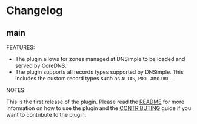 # Changelog

## main

FEATURES:

- The plugin allows for zones managed at DNSimple to be loaded and served by CoreDNS.
- The plugin supports all records types supported by DNSimple. This includes the custom record types such as `ALIAS`, `POOL` and `URL`.

NOTES:

This is the first release of the plugin.
Please read the [README](./README.md) for more information on how to use the plugin and the [CONTRIBUTING](./CONTRIBUTING.md) guide if you want to contribute to the plugin.
